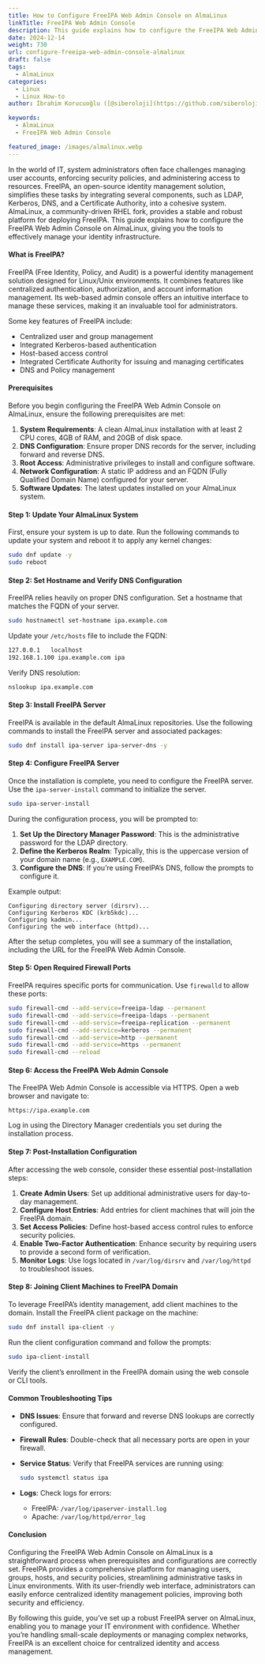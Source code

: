 ```yaml
---
title: How to Configure FreeIPA Web Admin Console on AlmaLinux
linkTitle: FreeIPA Web Admin Console
description: This guide explains how to configure the FreeIPA Web Admin Console on AlmaLinux, giving you the tools to effectively manage your identity infrastructure.
date: 2024-12-14
weight: 730
url: configure-freeipa-web-admin-console-almalinux
draft: false
tags:
  - AlmaLinux
categories:
  - Linux
  - Linux How-to
author: İbrahim Korucuoğlu ([@siberoloji](https://github.com/siberoloji))

keywords:
  - AlmaLinux
  - FreeIPA Web Admin Console

featured_image: /images/almalinux.webp
---
```

In the world of IT, system administrators often face challenges managing user accounts, enforcing security policies, and administering access to resources. FreeIPA, an open-source identity management solution, simplifies these tasks by integrating several components, such as LDAP, Kerberos, DNS, and a Certificate Authority, into a cohesive system. AlmaLinux, a community-driven RHEL fork, provides a stable and robust platform for deploying FreeIPA. This guide explains how to configure the FreeIPA Web Admin Console on AlmaLinux, giving you the tools to effectively manage your identity infrastructure.

#### **What is FreeIPA?**

FreeIPA (Free Identity, Policy, and Audit) is a powerful identity management solution designed for Linux/Unix environments. It combines features like centralized authentication, authorization, and account information management. Its web-based admin console offers an intuitive interface to manage these services, making it an invaluable tool for administrators.

Some key features of FreeIPA include:

- Centralized user and group management
- Integrated Kerberos-based authentication
- Host-based access control
- Integrated Certificate Authority for issuing and managing certificates
- DNS and Policy management

#### **Prerequisites**

Before you begin configuring the FreeIPA Web Admin Console on AlmaLinux, ensure the following prerequisites are met:

1. **System Requirements**: A clean AlmaLinux installation with at least 2 CPU cores, 4GB of RAM, and 20GB of disk space.
2. **DNS Configuration**: Ensure proper DNS records for the server, including forward and reverse DNS.
3. **Root Access**: Administrative privileges to install and configure software.
4. **Network Configuration**: A static IP address and an FQDN (Fully Qualified Domain Name) configured for your server.
5. **Software Updates**: The latest updates installed on your AlmaLinux system.

#### **Step 1: Update Your AlmaLinux System**

First, ensure your system is up to date. Run the following commands to update your system and reboot it to apply any kernel changes:

```bash
sudo dnf update -y
sudo reboot
```

#### **Step 2: Set Hostname and Verify DNS Configuration**

FreeIPA relies heavily on proper DNS configuration. Set a hostname that matches the FQDN of your server.

```bash
sudo hostnamectl set-hostname ipa.example.com
```

Update your `/etc/hosts` file to include the FQDN:

```bash
127.0.0.1   localhost
192.168.1.100 ipa.example.com ipa
```

Verify DNS resolution:

```bash
nslookup ipa.example.com
```

#### **Step 3: Install FreeIPA Server**

FreeIPA is available in the default AlmaLinux repositories. Use the following commands to install the FreeIPA server and associated packages:

```bash
sudo dnf install ipa-server ipa-server-dns -y
```

#### **Step 4: Configure FreeIPA Server**

Once the installation is complete, you need to configure the FreeIPA server. Use the `ipa-server-install` command to initialize the server.

```bash
sudo ipa-server-install
```

During the configuration process, you will be prompted to:

1. **Set Up the Directory Manager Password**: This is the administrative password for the LDAP directory.
2. **Define the Kerberos Realm**: Typically, this is the uppercase version of your domain name (e.g., `EXAMPLE.COM`).
3. **Configure the DNS**: If you’re using FreeIPA’s DNS, follow the prompts to configure it.

Example output:

```plaintext
Configuring directory server (dirsrv)...
Configuring Kerberos KDC (krb5kdc)...
Configuring kadmin...
Configuring the web interface (httpd)...
```

After the setup completes, you will see a summary of the installation, including the URL for the FreeIPA Web Admin Console.

#### **Step 5: Open Required Firewall Ports**

FreeIPA requires specific ports for communication. Use `firewalld` to allow these ports:

```bash
sudo firewall-cmd --add-service=freeipa-ldap --permanent
sudo firewall-cmd --add-service=freeipa-ldaps --permanent
sudo firewall-cmd --add-service=freeipa-replication --permanent
sudo firewall-cmd --add-service=kerberos --permanent
sudo firewall-cmd --add-service=http --permanent
sudo firewall-cmd --add-service=https --permanent
sudo firewall-cmd --reload
```

#### **Step 6: Access the FreeIPA Web Admin Console**

The FreeIPA Web Admin Console is accessible via HTTPS. Open a web browser and navigate to:

```plaintext
https://ipa.example.com
```

Log in using the Directory Manager credentials you set during the installation process.

#### **Step 7: Post-Installation Configuration**

After accessing the web console, consider these essential post-installation steps:

1. **Create Admin Users**: Set up additional administrative users for day-to-day management.
2. **Configure Host Entries**: Add entries for client machines that will join the FreeIPA domain.
3. **Set Access Policies**: Define host-based access control rules to enforce security policies.
4. **Enable Two-Factor Authentication**: Enhance security by requiring users to provide a second form of verification.
5. **Monitor Logs**: Use logs located in `/var/log/dirsrv` and `/var/log/httpd` to troubleshoot issues.

#### **Step 8: Joining Client Machines to FreeIPA Domain**

To leverage FreeIPA’s identity management, add client machines to the domain. Install the FreeIPA client package on the machine:

```bash
sudo dnf install ipa-client -y
```

Run the client configuration command and follow the prompts:

```bash
sudo ipa-client-install
```

Verify the client’s enrollment in the FreeIPA domain using the web console or CLI tools.

#### **Common Troubleshooting Tips**

- **DNS Issues**: Ensure that forward and reverse DNS lookups are correctly configured.
- **Firewall Rules**: Double-check that all necessary ports are open in your firewall.
- **Service Status**: Verify that FreeIPA services are running using:
  
  ```bash
  sudo systemctl status ipa
  ```

- **Logs**: Check logs for errors:
  - FreeIPA: `/var/log/ipaserver-install.log`
  - Apache: `/var/log/httpd/error_log`

#### **Conclusion**

Configuring the FreeIPA Web Admin Console on AlmaLinux is a straightforward process when prerequisites and configurations are correctly set. FreeIPA provides a comprehensive platform for managing users, groups, hosts, and security policies, streamlining administrative tasks in Linux environments. With its user-friendly web interface, administrators can easily enforce centralized identity management policies, improving both security and efficiency.

By following this guide, you’ve set up a robust FreeIPA server on AlmaLinux, enabling you to manage your IT environment with confidence. Whether you’re handling small-scale deployments or managing complex networks, FreeIPA is an excellent choice for centralized identity and access management.

